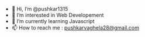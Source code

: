 - 👋 Hi, I’m @pushkar1315
- 👀 I’m interested in Web Developement
- 🌱 I’m currently learning Javascript
- 📫 How to reach me : pushkarvaghela28@gmail.com

<!---
pushkar1315/pushkar1315 is a ✨ special ✨ repository because its `README.md` (this file) appears on your GitHub profile.
You can click the Preview link to take a look at your changes.
--->
